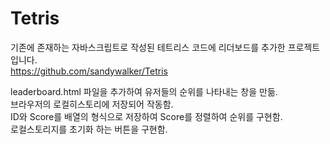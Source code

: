 # Tetris

기존에 존재하는 자바스크립트로 작성된 테트리스 코드에 리더보드를 추가한 프로젝트입니다.<br/>
https://github.com/sandywalker/Tetris


leaderboard.html 파일을 추가하여 유저들의 순위를 나타내는 창을 만듦. <br/>
브라우저의 로컬히스토리에 저장되어 작동함. <br/>
ID와 Score를 배열의 형식으로 저장하여 Score를 정렬하여 순위를 구현함. <br/>
로컬스토리지를 초기화 하는 버튼을 구현함. <br/>
